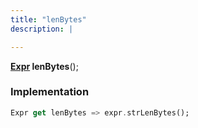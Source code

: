 ```yaml
---
title: "lenBytes"
description: |

---
```

<span class="dart-code"><strong>[Expr] lenBytes</strong>();</span>


### Implementation
```dart
Expr get lenBytes => expr.strLenBytes();
```

[Expr]: /reference/classes/expr